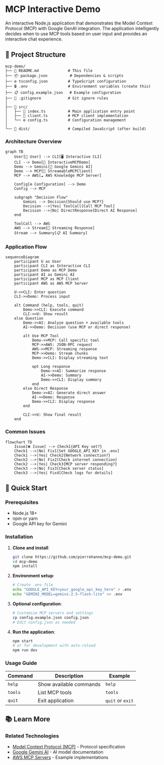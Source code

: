 # MCP Interactive Demo

An interactive Node.js application that demonstrates the Model Context Protocol (MCP) with Google GenAI integration. The application intelligently decides when to use MCP tools based on user input and provides an interactive chat experience.

## 📁 Project Structure

```
mcp-demo/
├── 📄 README.md             # This file
├── 📦 package.json          # Dependencies & scripts
├── ⚙️ tsconfig.json         # TypeScript configuration
├── 🔒 .env                  # Environment variables (create this)
├── 📋 config.example.json   # Example configuration
├── 🚫 .gitignore            # Git ignore rules
│
├── 📂 src/
│   ├── 🎯 index.ts          # Main application entry point
│   ├── 🔧 client.ts         # MCP client implementation
│   └── ⚙️ config.ts         # Configuration management
│
└── 📂 dist/                 # Compiled JavaScript (after build)
```

### Architecture Overview

```mermaid
graph TB
    User[👤 User] --> CLI[🖥️ Interactive CLI]
    CLI --> Demo[🤖 InteractiveMCPDemo]
    Demo --> Gemini[🧠 Google Gemini AI]
    Demo --> MCP[🔧 StreamableMCPClient]
    MCP --> AWS[☁️ AWS Knowledge MCP Server]
    
    Config[⚙️ Configuration] --> Demo
    Config --> MCP
    
    subgraph "Decision Flow"
        Gemini --> Decision{Should use MCP?}
        Decision -->|Yes| ToolCall[Call MCP Tool]
        Decision -->|No| DirectResponse[Direct AI Response]
    end
    
    ToolCall --> AWS
    AWS --> Stream[📡 Streaming Response]
    Stream --> Summary[📋 AI Summary]
```

### Application Flow

```mermaid
sequenceDiagram
    participant U as User
    participant CLI as Interactive CLI
    participant Demo as MCP Demo
    participant AI as Gemini AI
    participant MCP as MCP Client
    participant AWS as AWS MCP Server

    U->>CLI: Enter question
    CLI->>Demo: Process input
    
    alt Command (help, tools, quit)
        Demo->>CLI: Execute command
        CLI->>U: Show result
    else Question
        Demo->>AI: Analyze question + available tools
        AI->>Demo: Decision (use MCP or direct response)
        
        alt Use MCP Tool
            Demo->>MCP: Call specific tool
            MCP->>AWS: JSON-RPC request
            AWS->>MCP: Streaming response
            MCP->>Demo: Stream chunks
            Demo->>CLI: Display streaming text
            
            opt Long response
                Demo->>AI: Summarize response
                AI->>Demo: Summary
                Demo->>CLI: Display summary
            end
        else Direct Response
            Demo->>AI: Generate direct answer
            AI->>Demo: Response
            Demo->>CLI: Display response
        end
        
        CLI->>U: Show final result
    end
```

### Common Issues

```mermaid
flowchart TD
    Issue[❌ Issue] --> Check1{API Key set?}
    Check1 -->|No| Fix1[Set GOOGLE_API_KEY in .env]
    Check1 -->|Yes| Check2{Network connection?}
    Check2 -->|No| Fix2[Check internet connection]
    Check2 -->|Yes| Check3{MCP server responding?}
    Check3 -->|No| Fix3[Check server status]
    Check3 -->|Yes| Fix4[Check logs for details]
```

## 🚀 Quick Start

### Prerequisites
- Node.js 18+ 
- npm or yarn
- Google API key for Gemini

### Installation

1. **Clone and install**:
   ```bash
   git clone https://github.com/pierrehanne/mcp-demo.git
   cd mcp-demo
   npm install
   ```

2. **Environment setup**:
   ```bash
   # Create .env file
   echo "GOOGLE_API_KEY=your_google_api_key_here" > .env
   echo "GEMINI_MODEL=gemini-2.5-flash-lite" >> .env
   ```

3. **Optional configuration**:
   ```bash
   # Customize MCP servers and settings
   cp config.example.json config.json
   # Edit config.json as needed
   ```

4. **Run the application**:
   ```bash
   npm start
   # or for development with auto-reload
   npm run dev
   ```

### Usage Guide

| Command | Description | Example |
|---------|-------------|---------|
| `help` | Show available commands | `help` |
| `tools` | List MCP tools | `tools` |
| `quit` | Exit application | `quit` or `exit` |

## 📚 Learn More

### Related Technologies
- [Model Context Protocol (MCP)](https://modelcontextprotocol.io/) - Protocol specification
- [Google Gemini AI](https://ai.google.dev/) - AI model documentation
- [AWS MCP Servers](https://github.com/aws-samples/mcp-server-examples) - Example implementations
